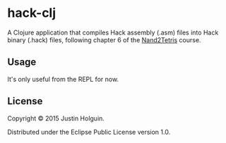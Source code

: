 # hack-clj

A Clojure application that compiles Hack assembly (.asm) files into Hack
binary (.hack) files, following chapter 6 of the [Nand2Tetris](http://www.nand2tetris.org)
course.

## Usage

It's only useful from the REPL for now.

## License

Copyright © 2015 Justin Holguin.

Distributed under the Eclipse Public License version 1.0.
